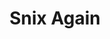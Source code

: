 ---
layout: other-video
permalink: /snix-again
title: Snix Again
video_number: 37
release_date: 1997-01-01
description: |
  FUN FACT: The intro was created using Mario Paint!
cast: 
video_id: FwEtIkmJzd4
bitchute_id: MbHm89v5jVFV/
archive_id: 
video_available: true
medium: live action
old_cm_description: |
  I was so pleased with "Snix: The Return" that I decided to do one more sequel, so I could call the whole thing "The Snix Trilogy". I tried to make this one the grand finale, however I put too much thought into it. The story was too complex and had to broken up into four more sequels which I eventually called The Six Snix Flicks. (See 98 filmography for Rotten Corpse of Snix, Possessed Mask of Snix and finally The Evil Spirit of Snix.)
james_old_star_rating: 2
james_old_number_rating: 8
---
